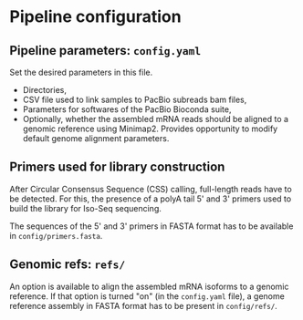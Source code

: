 # Pipeline configuration 

## Pipeline parameters: `config.yaml` 

Set the desired parameters in this file. 
- Directories,    
- CSV file used to link samples to PacBio subreads bam files,  
- Parameters for softwares of the PacBio Bioconda suite,
- Optionally, whether the assembled mRNA reads should be aligned to a genomic reference using Minimap2. Provides opportunity to modify default genome alignment parameters. 

## Primers used for library construction

After Circular Consensus Sequence (CSS) calling, full-length reads have to be detected. For this, the presence of a polyA tail  5' and 3' primers used to build the library for Iso-Seq sequencing. 

The sequences of the 5' and 3' primers in FASTA format has to be available in `config/primers.fasta`.

## Genomic refs: `refs/`

An option is available to align the assembled mRNA isoforms to a genomic reference. If that option is turned "on" (in the `config.yaml` file), a genome reference assembly in FASTA format has to be present in `config/refs/`.  





